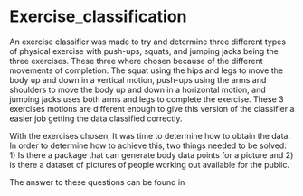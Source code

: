 # Exercise_classification

An exercise classifier was made to try and determine three different types of 
physical exercise with push-ups, squats, and jumping jacks being the three exercises. These three where 
chosen because of the different movements of completion. The squat using the hips and legs to move 
the body up and down in a vertical motion, push-ups using the arms and shoulders to move the body up 
and down in a horizontal motion, and jumping jacks uses both arms and legs to complete the exercise.
These 3 exercises motions are different enough to give this version of the classifier a easier job getting 
the data classified correctly. 

With the exercises chosen, It was time to determine how to obtain the data. In order to 
determine how to achieve this, two things needed to be solved: 1) Is there a package that can generate 
body data points for a picture and 2) is there a dataset of pictures of people working out available for 
the public.

The answer to these questions can be found in
